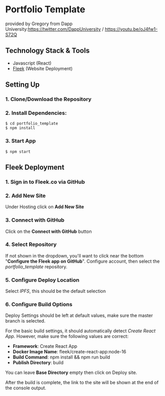 # Portfolio Template
provided by Gregory from Dapp University:https://twitter.com/DappUniversity / https://youtu.be/oJ4fw1-S72Q
## Technology Stack & Tools

- Javascript (React)
- [Fleek](https://fleek.co/) (Website Deployment)

## Setting Up
### 1. Clone/Download the Repository

### 2. Install Dependencies:
```
$ cd portfolio_template
$ npm install 
```

### 3. Start App
`$ npm start`

## Fleek Deployment
### 1. Sign in to Fleek.co via GitHub

### 2. Add New Site
Under Hosting click on **Add New Site**

### 3. Connect with GitHub
Click on the **Connect with GitHub** button

### 4. Select Repository
If not shown in the dropdown, you'll want to click near the bottom "**Configure the Fleek app on GitHub**". Configure account, then select the *portfolio_template* repository.

### 5. Configure Deploy Location
Select *IPFS*, this should be the default selection

### 6. Configure Build Options
Deploy Settings should be left at default values, make sure the master branch is selected.

For the basic build settings, it should automatically detect *Create React App*. However, make sure the following values are correct:

- **Framework**: Create React App
- **Docker Image Name**: fleek/create-react-app:node-16
- **Build Command**: npm install && npm run build
- **Publish Directory**: build

You can leave **Base Directory** empty then click on Deploy site.

After the build is complete, the link to the site will be shown at the end of the console output.
